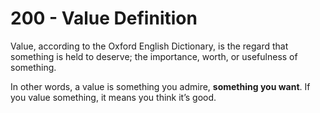 # 200 - Value Definition

Value, according to the Oxford English Dictionary, is the regard that something is held to deserve; the importance, worth, or usefulness of something.

In other words, a value is something you admire, **something you want**. If you value something, it means you think it’s good.